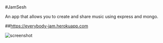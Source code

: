 #JamSesh

An app that allows you to create and share music using express and mongo.

##https://everybody-jam.herokuapp.com

![screenshot](https://raw.githubusercontent.com/tepolito/JamSesh/master/public/screenshot.png)